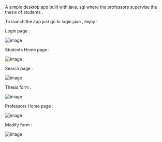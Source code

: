 A simple desktop app built with java, sql where the professors supervise the thesis of students .

To launch the app just go to login.java , enjoy !

Login page : 

![image](https://github.com/user-attachments/assets/d36631f6-1dcb-4f9b-9b50-69d2e8e86f4a)

Students Home page : 

![image](https://github.com/user-attachments/assets/dbce561d-aacb-46cc-835d-29b4fb3550f4)

Search page :

![image](https://github.com/user-attachments/assets/1c75ff20-12f1-420d-80b4-6a231f633747)

Thesis form : 

![image](https://github.com/user-attachments/assets/ab9a9855-10ba-4cf1-b2dd-b7380e1e47a4)


Professors Home page :

![image](https://github.com/user-attachments/assets/f5870eb8-62a9-4bc1-bb38-25fe1a9feb1c)

Modify form : 

![image](https://github.com/user-attachments/assets/1d581f37-91fb-47e5-873a-512f6c3fcd0c)


